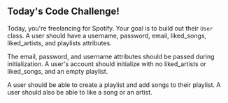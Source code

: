 ## Today's Code Challenge!

Today, you're freelancing for Spotify. Your goal is to build out their `User` class. A user should have a username, password, email, liked_songs, liked_artists, and playlists attributes.

The email, password, and username attributes should be passed during initialization. A user's account should initialize with no liked_artists or liked_songs, and an empty playlist.

A user should be able to create a playlist and add songs to their playlist. A user should also be able to like a song or an artist.

